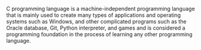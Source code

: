 C programming language is a machine-independent programming language that is mainly used to create many types of applications and operating systems such as Windows, and other complicated programs such as the Oracle database, Git, Python interpreter, and games and is considered a programming foundation in the process of learning any other programming language.
